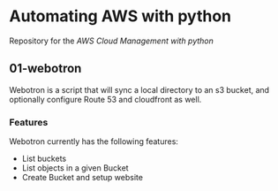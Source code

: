 # Automating AWS with python

Repository for the *AWS Cloud Management with python*

## 01-webotron

Webotron is a script that will sync a local directory to an s3 bucket, and optionally configure Route 53 and cloudfront as well.

### Features

Webotron currently has the following features:

- List buckets
- List objects in a given Bucket
- Create Bucket and setup website
